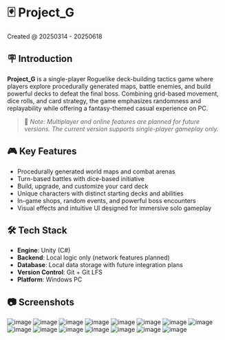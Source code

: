 # 🃏 Project\_G
Created @ 20250314 - 20250618

## 🪧 Introduction

**Project\_G** is a single-player Roguelike deck-building tactics game where players explore procedurally generated maps, battle enemies, and build powerful decks to defeat the final boss. Combining grid-based movement, dice rolls, and card strategy, the game emphasizes randomness and replayability while offering a fantasy-themed casual experience on PC.

> 🔧 *Note: Multiplayer and online features are planned for future versions. The current version supports single-player gameplay only.*

## 🎮 Key Features

* Procedurally generated world maps and combat arenas
* Turn-based battles with dice-based initiative
* Build, upgrade, and customize your card deck
* Unique characters with distinct starting decks and abilities
* In-game shops, random events, and powerful boss encounters
* Visual effects and intuitive UI designed for immersive solo gameplay

## 🛠️ Tech Stack

* **Engine**: Unity (C#)
* **Backend**: Local logic only (network features planned)
* **Database**: Local data storage with future integration plans
* **Version Control**: Git + Git LFS
* **Platform**: Windows PC

## 📷 Screenshots
![image](https://github.com/user-attachments/assets/9bc1303f-d28b-4622-bbff-77e15daf2a17)
![image](https://github.com/user-attachments/assets/7ca9f537-7dc5-4b61-97bc-81fce45e01a6)
![image](https://github.com/user-attachments/assets/8f0b6366-1015-47ba-a4b9-a3d689a289e7)
![image](https://github.com/user-attachments/assets/17620b6c-5201-44bf-83be-54931a5f0d13)
![image](https://github.com/user-attachments/assets/8abf6b41-0740-4b9b-995c-2f4fabe135ed)
![image](https://github.com/user-attachments/assets/e7a384fa-bc51-4234-8ed2-566c4f274fd7)
![image](https://github.com/user-attachments/assets/1b2620f0-1d39-4098-b9f9-1c5bae541844)
![image](https://github.com/user-attachments/assets/111b7a2c-6adf-481c-87c5-6abd5fddff29)
![image](https://github.com/user-attachments/assets/7f550ace-24a0-4eb6-aa5a-15bd357b1b16)
![image](https://github.com/user-attachments/assets/fe08c495-6a23-4c9c-9171-2716a04ef0f8)
![image](https://github.com/user-attachments/assets/ba14404a-821d-4473-a4d5-8cceb7e21d30)
![image](https://github.com/user-attachments/assets/7d2ea17a-ddc8-47f7-a4f8-df048b4fff4d)
![image](https://github.com/user-attachments/assets/5f97294a-72e5-4e22-a52f-dfb3847120d2)
![image](https://github.com/user-attachments/assets/5bea664b-262e-47d9-a833-0b198c7f36dd)
![image](https://github.com/user-attachments/assets/b946532d-3822-4cd5-a565-50745177a487)
